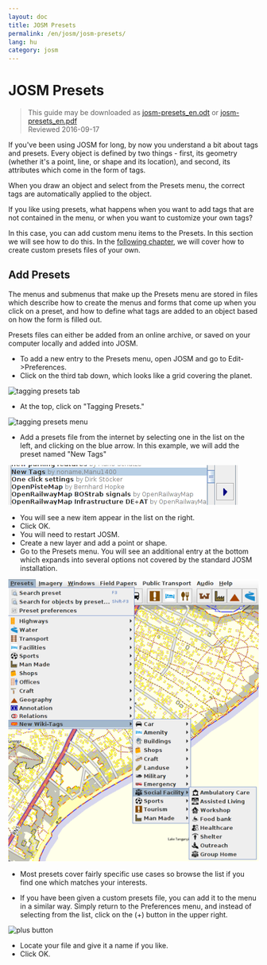 ```yaml
---
layout: doc
title: JOSM Presets
permalink: /en/josm/josm-presets/
lang: hu
category: josm
---
```


JOSM Presets
============

> This guide may be downloaded as [josm-presets_en.odt](/files/josm-presets_en.odt) or [josm-presets_en.pdf](/files/josm-presets_en.pdf)  
> Reviewed 2016-09-17  

If you've been using JOSM for long, by now you understand a bit about tags and presets. Every object is defined by two things - first, its geometry (whether it's a point, line, or shape and its location), and second, its attributes which come in the form of tags.  

When you draw an object and select from the Presets menu, the correct tags are automatically applied to the object.  

If you like using presets, what happens when you want to add tags that are not contained in the menu, or when you want to customize your own tags?  

In this case, you can add custom menu items to the Presets. In this section we will see how to do this. In the [following chapter](/en/editing/creating-presets), we will cover how to create custom presets files of your own.  


Add Presets
-----------

The menus and submenus that make up the Presets menu are stored in files which describe how to create the menus and forms that come up when you click on a preset, and how to define what tags are added to an object based on how the form is filled out.  

Presets files can either be added from an online archive, or saved on your computer locally and added into JOSM.  

* To add a new entry to the Presets menu, open JOSM and go to Edit->Preferences.  
* Click on the third tab down, which looks like a grid covering the planet.  

![tagging presets tab][]

* At the top, click on "Tagging Presets."  

![tagging presets menu][]

* Add a presets file from the internet by selecting one in the list on 	the left, and clicking on the blue arrow. In this example, we will add the preset named "New Tags"  

![example presets][]

* You will see a new item appear in the list on the right.  
* Click OK.  
* You will need to restart JOSM.  
* Create a new layer and add a point or shape.  
* Go to the Presets menu. You will see an additional entry at the bottom which expands into several options not covered by the standard JOSM installation.  

![additional tags preset][]

* Most presets cover fairly specific use cases so browse the list if you find one which matches your interests.  

* If you have been given a custom presets file, you can add it to the menu in a similar way. Simply return to the Preferences menu, and instead of selecting from the list, click on the (+) button in the upper right.  

![plus button][]

* Locate your file and give it a name if you like.  
* Click OK.  


[tagging presets tab]: /images/josm/tagging-presets-tab.png
[tagging presets menu]: /images/josm/tagging-presets-menu.png
[example presets]: /images/josm/example-presets2.png
[additional tags preset]: /images/josm/new-tags-preset.png
[plus button]: /images/josm/plus-button.png


